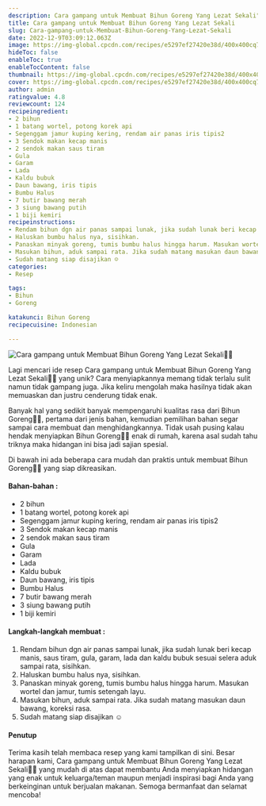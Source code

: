 ```yaml
---
description: Cara gampang untuk Membuat Bihun Goreng Yang Lezat Sekali"
title: Cara gampang untuk Membuat Bihun Goreng Yang Lezat Sekali
slug: Cara-gampang-untuk-Membuat-Bihun-Goreng-Yang-Lezat-Sekali
date: 2022-12-9T03:09:12.063Z
image: https://img-global.cpcdn.com/recipes/e5297ef27420e38d/400x400cq70/photo.jpg
hideToc: false
enableToc: true
enableTocContent: false
thumbnail: https://img-global.cpcdn.com/recipes/e5297ef27420e38d/400x400cq70/photo.jpg
cover: https://img-global.cpcdn.com/recipes/e5297ef27420e38d/400x400cq70/photo.jpg
author: admin
ratingvalue: 4.8
reviewcount: 124
recipeingredient:
- 2 bihun
- 1 batang wortel, potong korek api
- Segenggam jamur kuping kering, rendam air panas iris tipis2
- 3 Sendok makan kecap manis
- 2 sendok makan saus tiram
- Gula
- Garam
- Lada
- Kaldu bubuk
- Daun bawang, iris tipis
- Bumbu Halus
- 7 butir bawang merah
- 3 siung bawang putih
- 1 biji kemiri
recipeinstructions:
- Rendam bihun dgn air panas sampai lunak, jika sudah lunak beri kecap manis, saus tiram, gula, garam, lada dan kaldu bubuk sesuai selera aduk sampai rata, sisihkan.
- Haluskan bumbu halus nya, sisihkan.
- Panaskan minyak goreng, tumis bumbu halus hingga harum. Masukan wortel dan jamur, tumis setengah layu.
- Masukan bihun, aduk sampai rata. Jika sudah matang masukan daun bawang, koreksi rasa.
- Sudah matang siap disajikan ☺
categories:
- Resep

tags:
- Bihun
- Goreng

katakunci: Bihun Goreng
recipecuisine: Indonesian

---
```


![Cara gampang untuk Membuat Bihun Goreng Yang Lezat Sekali👩‍🍳](https://img-global.cpcdn.com/recipes/e5297ef27420e38d/400x400cq70/photo.jpg)

Lagi mencari ide resep Cara gampang untuk Membuat Bihun Goreng Yang Lezat Sekali👩‍🍳 yang unik? Cara menyiapkannya memang tidak terlalu sulit namun tidak gampang juga. Jika keliru mengolah maka hasilnya tidak akan memuaskan dan justru cenderung tidak enak.

Banyak hal yang sedikit banyak mempengaruhi kualitas rasa dari Bihun Goreng👩‍🍳, pertama dari jenis bahan, kemudian pemilihan bahan segar sampai cara membuat dan menghidangkannya. Tidak usah pusing kalau hendak menyiapkan Bihun Goreng👩‍🍳 enak di rumah, karena asal sudah tahu triknya maka hidangan ini bisa jadi sajian spesial.

Di bawah ini ada beberapa cara mudah dan praktis untuk membuat Bihun Goreng👩‍🍳 yang siap dikreasikan.

<!--inarticleads1-->

#### Bahan-bahan :

- 2 bihun
- 1 batang wortel, potong korek api
- Segenggam jamur kuping kering, rendam air panas iris tipis2
- 3 Sendok makan kecap manis
- 2 sendok makan saus tiram
- Gula
- Garam
- Lada
- Kaldu bubuk
- Daun bawang, iris tipis
- Bumbu Halus
- 7 butir bawang merah
- 3 siung bawang putih
- 1 biji kemiri

<!--inarticleads2-->

#### Langkah-langkah membuat :

1. Rendam bihun dgn air panas sampai lunak, jika sudah lunak beri kecap manis, saus tiram, gula, garam, lada dan kaldu bubuk sesuai selera aduk sampai rata, sisihkan.
1. Haluskan bumbu halus nya, sisihkan.
1. Panaskan minyak goreng, tumis bumbu halus hingga harum. Masukan wortel dan jamur, tumis setengah layu.
1. Masukan bihun, aduk sampai rata. Jika sudah matang masukan daun bawang, koreksi rasa.
1. Sudah matang siap disajikan ☺

#### Penutup

Terima kasih telah membaca resep yang kami tampilkan di sini. Besar harapan kami, Cara gampang untuk Membuat Bihun Goreng Yang Lezat Sekali👩‍🍳 yang mudah di atas dapat membantu Anda menyiapkan hidangan yang enak untuk keluarga/teman maupun menjadi inspirasi bagi Anda yang berkeinginan untuk berjualan makanan. Semoga bermanfaat dan selamat mencoba!